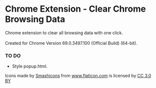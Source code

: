 # Chrome Extension - Clear Chrome Browsing Data
Chrome extension to clear all browsing data with one click.
<br><br>Created for Chrome Version 69.0.3497.100 (Official Build) (64-bit).

### TO DO
- Style popup.html.

<div>Icons made by <a href="https://www.flaticon.com/authors/smashicons" title="Smashicons">Smashicons</a> from <a href="https://www.flaticon.com/" title="Flaticon">www.flaticon.com</a> is licensed by <a href="http://creativecommons.org/licenses/by/3.0/" title="Creative Commons BY 3.0" target="_blank">CC 3.0 BY</a></div>